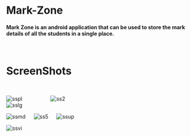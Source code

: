 # Mark-Zone

#### Mark Zone is an android application that can be used to store the mark details of all the students in a single place.
<p>&nbsp;</p>

# ScreenShots
<p>&nbsp;</p>

![sspl](https://user-images.githubusercontent.com/68753421/129798340-010ade51-aebd-4771-9920-4c96748ada6e.png) &emsp; &emsp; &emsp; &emsp;
![ss2](https://user-images.githubusercontent.com/68753421/129791842-d3cb46d5-d967-401f-a41f-78389115f1ce.png)  
![sslg](https://user-images.githubusercontent.com/68753421/129861116-20f6e780-ef79-4ca6-b37c-825e913b5ba3.png)






![ssmd](https://user-images.githubusercontent.com/68753421/129798377-3b03ba70-48bc-4926-a8cf-ac7e97c8f248.png) &emsp;
![ss5](https://user-images.githubusercontent.com/68753421/129794795-fc932ffb-1740-43fd-bace-c9b995f290c8.png) &emsp;
![ssup](https://user-images.githubusercontent.com/68753421/129797448-3d423b02-c6ae-4dae-abb6-c442621090dc.png)



![ssvi](https://user-images.githubusercontent.com/68753421/129797911-1b8afc80-1762-46be-8deb-991a1e8274b9.png)&emsp;



























